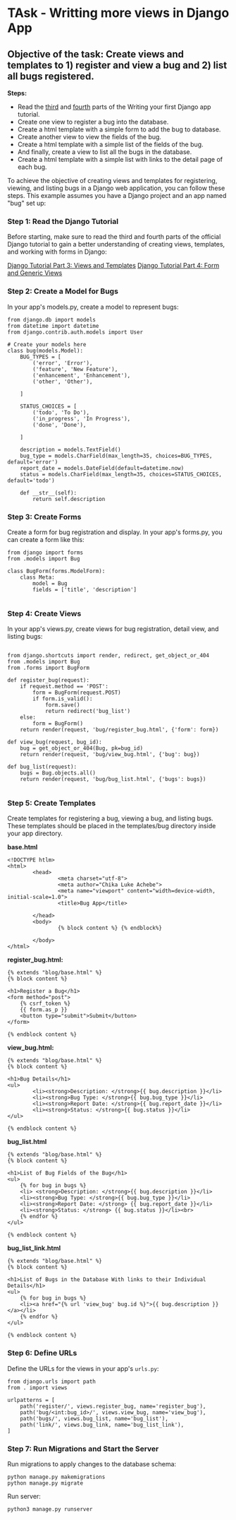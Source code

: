 # TAsk - Writting more views in Django App

## Objective of the task: Create views and templates to 1) register and view a bug and 2) list all bugs registered.
**Steps:**

- Read the [third](https://docs.djangoproject.com/en/3.2/intro/tutorial03/) and [fourth](https://docs.djangoproject.com/en/3.2/intro/tutorial04/) parts of the Writing your first Django app tutorial.
- Create one view to register a bug into the database.
- Create a html template with a simple form to add the bug to database.
- Create another view to view the fields of the bug.
- Create a html template with a simple list of the fields of the bug.
- And finally, create a view to list all the bugs in the database.
- Create a html template with a simple list with links to the detail page of each bug.

To achieve the objective of creating views and templates for registering, viewing, and listing bugs in a Django web application, you can follow these steps. This example assumes you have a Django project and an app named "bug" set up:

### Step 1: Read the Django Tutorial

Before starting, make sure to read the third and fourth parts of the official Django tutorial to gain a better understanding of creating views, templates, and working with forms in Django:

[Django Tutorial Part 3: Views and Templates](https://docs.djangoproject.com/en/3.2/intro/tutorial03/)
[Django Tutorial Part 4: Form and Generic Views](https://docs.djangoproject.com/en/3.2/intro/tutorial04/)

### Step 2: Create a Model for Bugs
In your app's models.py, create a model to represent bugs:

```
from django.db import models
from datetime import datetime
from django.contrib.auth.models import User

# Create your models here
class bug(models.Model):
    BUG_TYPES = [
        ('error', 'Error'),
        ('feature', 'New Feature'),
        ('enhancement', 'Enhancement'),
        ('other', 'Other'),

    ]

    STATUS_CHOICES = [
        ('todo', 'To Do'),
        ('in_progress', 'In Progress'),
        ('done', 'Done'),

    ]

    description = models.TextField()
    bug_type = models.CharField(max_length=35, choices=BUG_TYPES, default='error')
    report_date = models.DateField(default=datetime.now)
    status = models.CharField(max_length=35, choices=STATUS_CHOICES, default='todo')

    def __str__(self):
        return self.description

```

### Step 3: Create Forms

Create a form for bug registration and display. In your app's forms.py, you can create a form like this:

```
from django import forms
from .models import Bug

class BugForm(forms.ModelForm):
    class Meta:
        model = Bug
        fields = ['title', 'description']


```

### Step 4: Create Views

In your app's views.py, create views for bug registration, detail view, and listing bugs:

```

from django.shortcuts import render, redirect, get_object_or_404
from .models import Bug
from .forms import BugForm

def register_bug(request):
    if request.method == 'POST':
        form = BugForm(request.POST)
        if form.is_valid():
            form.save()
            return redirect('bug_list')
    else:
        form = BugForm()
    return render(request, 'bug/register_bug.html', {'form': form})

def view_bug(request, bug_id):
    bug = get_object_or_404(Bug, pk=bug_id)
    return render(request, 'bug/view_bug.html', {'bug': bug})

def bug_list(request):
    bugs = Bug.objects.all()
    return render(request, 'bug/bug_list.html', {'bugs': bugs})


```

### Step 5: Create Templates


Create templates for registering a bug, viewing a bug, and listing bugs. These templates should be placed in the templates/bug directory inside your app directory.

**base.html**
```
<!DOCTYPE htlm>
<html>
        <head>
                <meta charset="utf-8">
                <meta author="Chika Luke Achebe">
                <meta name="viewport" content="width=device-width, initial-scale=1.0">
                <title>Bug App</title>

        </head>
        <body>
                {% block content %} {% endblock%}

        </body>
</html>
```

**register_bug.html:**

```
{% extends "blog/base.html" %}
{% block content %}

<h1>Register a Bug</h1>
<form method="post">
    {% csrf_token %}
    {{ form.as_p }}
    <button type="submit">Submit</button>
</form>

{% endblock content %}
```
**view_bug.html:**
```
{% extends "blog/base.html" %}
{% block content %}

<h1>Bug Details</h1>
<ul>
        <li><strong>Description: </strong>{{ bug.description }}</li>
        <li><strong>Bug Type: </strong>{{ bug.bug_type }}</li>
        <li><strong>Report Date: </strong>{{ bug.report_date }}</li>
        <li><strong>Status: </strong>{{ bug.status }}</li>
</ul>

{% endblock content %}
```

**bug_list.html**

```
{% extends "blog/base.html" %}
{% block content %}

<h1>List of Bug Fields of the Bug</h1>
<ul>
    {% for bug in bugs %}
    <li> <strong>Description: </strong>{{ bug.description }}</li>
    <li><strong>Bug Type: </strong>{{ bug.bug_type }}</li>
    <li><strong>Report Date: </strong> {{ bug.report_date }}</li>
    <li><strong>Status: </strong> {{ bug.status }}</li><br>
    {% endfor %}
</ul>

{% endblock content %}
```

**bug_list_link.html**
```
{% extends "blog/base.html" %}
{% block content %}

<h1>List of Bugs in the Database With links to their Individual Details</h1>
<ul>
    {% for bug in bugs %}
    <li><a href="{% url 'view_bug' bug.id %}">{{ bug.description }}</a></li>
    {% endfor %}
</ul>

{% endblock content %}

```
### Step 6: Define URLs

Define the URLs for the views in your app's `urls.py`:

```
from django.urls import path
from . import views

urlpatterns = [
    path('register/', views.register_bug, name='register_bug'),
    path('bug/<int:bug_id>/', views.view_bug, name='view_bug'),
    path('bugs/', views.bug_list, name='bug_list'),
    path('link/', views.bug_link, name='bug_list_link'),
]
```

### Step 7: Run Migrations and Start the Server

Run migrations to apply changes to the database schema:

```
python manage.py makemigrations
python manage.py migrate

```

Run server:

```
python3 manage.py runserver
```
